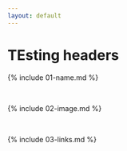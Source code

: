 ```yaml
---
layout: default
---
```

# TEsting headers
{% include 01-name.md %}

<br>

{% include 02-image.md %}

<br>

{% include 03-links.md %}

